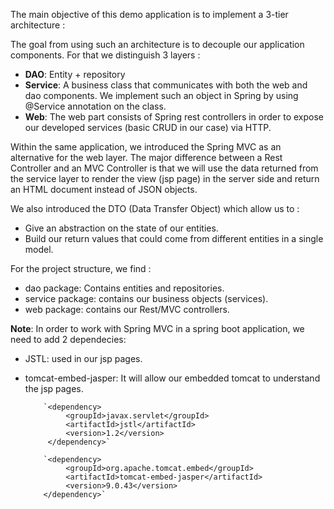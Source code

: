 The main objective of this demo application is to implement a 3-tier architecture : 

The goal from using such an architecture is to decouple our application components. 
For that we distinguish 3 layers : 
 - **DAO**: Entity + repository
 - **Service**: A business class that communicates with both the web and dao components. 
 We implement such an object in Spring by using @Service annotation on the class.
 - **Web**: The web part consists of Spring rest controllers in order to expose our developed services (basic CRUD in our case) via HTTP.  
 
 
 Within the same application, we introduced the Spring MVC as an alternative for the web layer. 
 The major difference between a Rest Controller and an MVC Controller is that we will use the data returned
 from the service layer to render the view (jsp page) in the server side and return an HTML
 document instead of JSON objects.
 
 We also introduced the DTO (Data Transfer Object) which allow us to : 
    
  - Give an abstraction on the state of our entities.
  - Build our return values that could come from different entities in a single model.
  
  
  For the project structure, we find : 
  - dao package: Contains entities and repositories.
  - service package: contains our business objects (services).
  - web package:  contains our Rest/MVC controllers.
  
  **Note**: In order to work with Spring MVC in a spring boot application,
  we need to add 2 dependecies: 
  - JSTL: used in our jsp pages.
  - tomcat-embed-jasper: It will allow our embedded tomcat to understand the jsp pages.
  
            `<dependency>
                 <groupId>javax.servlet</groupId>
                 <artifactId>jstl</artifactId>
                 <version>1.2</version>
             </dependency>`
               
            `<dependency>
                 <groupId>org.apache.tomcat.embed</groupId>
                 <artifactId>tomcat-embed-jasper</artifactId>
                 <version>9.0.43</version>
            </dependency>`
